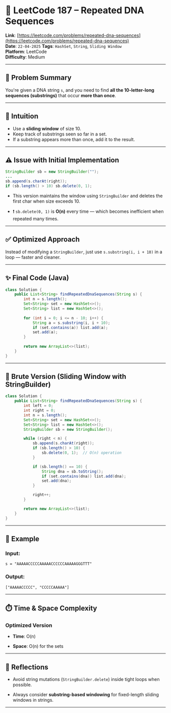 # 🧬 LeetCode 187 – Repeated DNA Sequences

**Link**: [https://leetcode.com/problems/repeated-dna-sequences](https://leetcode.com/problems/repeated-dna-sequences)  
**Date**: `22-04-2025`
**Tags**: `HashSet`, `String`, `Sliding Window`  
**Platform**: LeetCode  
**Difficulty**: Medium

---

## 🧠 Problem Summary
You're given a DNA string `s`, and you need to find **all the 10-letter-long sequences (substrings)** that occur **more than once**.

---

## 🧩 Intuition
- Use a **sliding window** of size 10.
- Keep track of substrings seen so far in a set.
- If a substring appears more than once, add it to the result.

---

## ⚠️ Issue with Initial Implementation
```java
StringBuilder sb = new StringBuilder("");
...
sb.append(s.charAt(right));
if (sb.length() > 10) sb.delete(0, 1);
````

- This version maintains the window using `StringBuilder` and deletes the first char when size exceeds 10.
    
- ❗ `sb.delete(0, 1)` is **O(n)** every time — which becomes inefficient when repeated many times.
    

---

## ✅ Optimized Approach

Instead of modifying a `StringBuilder`, just use `s.substring(i, i + 10)` in a loop — faster and cleaner.

---

## ✨ Final Code (Java)

```java
class Solution {
    public List<String> findRepeatedDnaSequences(String s) {
        int n = s.length();
        Set<String> set = new HashSet<>();
        Set<String> list = new HashSet<>();
        
        for (int i = 0; i <= n - 10; i++) {
            String a = s.substring(i, i + 10);
            if (set.contains(a)) list.add(a);
            set.add(a);
        }
        
        return new ArrayList<>(list);
    }
}
```

---

## 🐢 Brute Version (Sliding Window with StringBuilder)

```java
class Solution {
    public List<String> findRepeatedDnaSequences(String s) {
        int left = 0;
        int right = 0;
        int n = s.length();
        Set<String> set = new HashSet<>();
        Set<String> list = new HashSet<>();
        StringBuilder sb = new StringBuilder();

        while (right < n) {
            sb.append(s.charAt(right));
            if (sb.length() > 10) {
                sb.delete(0, 1);  // O(n) operation
            }

            if (sb.length() == 10) {
                String dna = sb.toString();
                if (set.contains(dna)) list.add(dna);
                set.add(dna);
            }

            right++;
        }

        return new ArrayList<>(list);
    }
}
```

---

## 🧪 Example

### Input:

```text
s = "AAAAACCCCCAAAAACCCCCCAAAAAGGGTTT"
```

### Output:

```text
["AAAAACCCCC", "CCCCCAAAAA"]
```

---

## ⏱️ Time & Space Complexity

### Optimized Version

- **Time**: O(n)
    
- **Space**: O(n) for the sets
    

---

## 🔁 Reflections

- Avoid string mutations (`StringBuilder.delete`) inside tight loops when possible.
    
- Always consider **substring-based windowing** for fixed-length sliding windows in strings.
    
---
